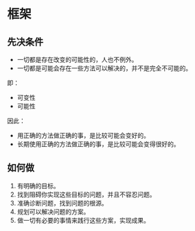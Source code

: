 # 框架

## 先决条件

- 一切都是存在改变的可能性的，人也不例外。
- 一切都是可能会存在一些方法可以解决的，并不是完全不可能的。

即：

- 可变性
- 可能性

因此：

- 用正确的方法做正确的事，是比较可能会变好的。
- 长期使用正确的方法做正确的事，是比较可能会变得很好的。

## 如何做

1. 有明确的目标。
2. 找到阻碍你实现这些目标的问题，并且不容忍问题。
3. 准确诊断问题，找到问题的根源。
4. 规划可以解决问题的方案。
5. 做一切有必要的事情来践行这些方案，实现成果。
